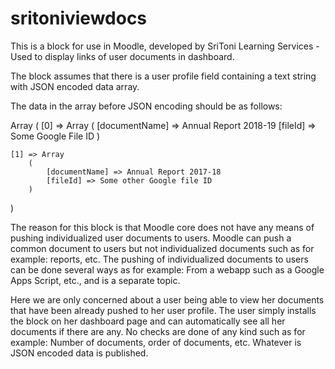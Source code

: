 # sritoniviewdocs
This is a block for use in Moodle, developed by SriToni Learning Services - Used to display links of user documents in dashboard.

The block assumes that there is a user profile field containing a text string with JSON encoded data array.

The data in the array before JSON encoding should be as follows:

Array
(
    [0] => Array
        (
            [documentName] => Annual Report 2018-19
            [fileId] => Some Google File ID
        )

    [1] => Array
        (
            [documentName] => Annual Report 2017-18
            [fileId] => Some other Google file ID
        )

)

The reason for this block is that Moodle core does not have any means of pushing individualized user documents to users.
Moodle can push a common document to users but not individualized documents such as for example: reports, etc.
The pushing of individualized documents to users can be done several ways as for example: From a webapp such as a Google Apps Script, etc., and is a separate topic.

Here we are only concerned about a user being able to view her documents that have been already pushed to her user profile.
The user simply installs the block on her dashboard page and can automatically see all her documents if there are any.
No checks are done of any kind such as for example: Number of documents, order of documents, etc.
Whatever is JSON encoded data is published.
